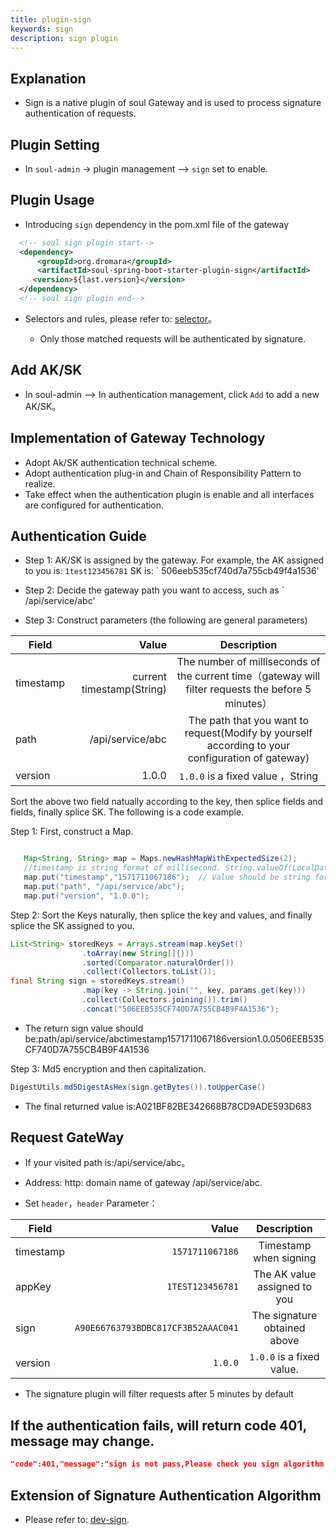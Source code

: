 ```yaml
---
title: plugin-sign
keywords: sign
description: sign plugin
---
```


## Explanation

* Sign is a native plugin of soul Gateway and is used to process signature authentication of requests.

## Plugin Setting

* In `soul-admin` -> plugin management --> `sign` set to enable.

## Plugin Usage

* Introducing `sign` dependency in the pom.xml file of the gateway

```xml
  <!-- soul sign plugin start-->
  <dependency>
      <groupId>org.dromara</groupId>
      <artifactId>soul-spring-boot-starter-plugin-sign</artifactId>
     <version>${last.version}</version>
  </dependency>
  <!-- soul sign plugin end-->
``` 

* Selectors and rules, please refer to: [selector](selector_en.md)。
 
  * Only those matched requests will be authenticated by signature.   


## Add AK/SK

* In soul-admin --> In authentication management, click `Add` to add a new AK/SK。


## Implementation of Gateway Technology
 
 * Adopt Ak/SK authentication technical scheme. 
 * Adopt authentication plug-in and Chain of Responsibility Pattern to realize. 
 * Take effect when the authentication plugin is enable and all interfaces are configured for authentication.
 
 
 ## Authentication Guide
 
 * Step 1: AK/SK is assigned by the gateway. For example, the AK assigned to you is: ` 1test123456781 ` SK is: ` 506eeb535cf740d7a755cb49f4a1536' 
 
 * Step 2: Decide the gateway path you want to access, such as ` /api/service/abc'
  
 * Step 3: Construct parameters (the following are general parameters)
 
| Field        | Value    |  Description  |
| --------   | -----:  | :----: |
| timestamp  |  current timestamp(String)   |  The number of milliseconds of the current time（gateway will filter requests the before 5 minutes）    |
| path       | /api/service/abc  | The path that you want to request(Modify by yourself according to your configuration of gateway) |
| version       | 1.0.0  |  `1.0.0` is a fixed value ，String |

 Sort the above two field natually according to the key, then splice fields and fields, finally splice SK. The following is a code example.
 

Step 1: First, construct a Map.
```java

   Map<String, String> map = Maps.newHashMapWithExpectedSize(2);
   //timestamp is string format of millisecond. String.valueOf(LocalDateTime.now().toInstant(ZoneOffset.of("+8")).toEpochMilli()) 
   map.put("timestamp","1571711067186");  // Value should be string format of milliseconds
   map.put("path", "/api/service/abc");
   map.put("version", "1.0.0");
```

Step 2: Sort the Keys naturally, then splice the key and values, and finally splice the SK assigned to you.
```java
List<String> storedKeys = Arrays.stream(map.keySet()
                .toArray(new String[]{}))
                .sorted(Comparator.naturalOrder())
                .collect(Collectors.toList());
final String sign = storedKeys.stream()
                .map(key -> String.join("", key, params.get(key)))
                .collect(Collectors.joining()).trim()
                .concat("506EEB535CF740D7A755CB4B9F4A1536");
```
* The return sign value should be:path/api/service/abctimestamp1571711067186version1.0.0506EEB535CF740D7A755CB4B9F4A1536

Step 3: Md5 encryption and then capitalization.
```java
DigestUtils.md5DigestAsHex(sign.getBytes()).toUpperCase()
```

* The final returned value is:A021BF82BE342668B78CD9ADE593D683
 
## Request GateWay

* If your visited path is:/api/service/abc。

* Address: http: domain name of gateway /api/service/abc.

* Set `header`，`header` Parameter：

| Field        | Value    |  Description  |
| --------   | -----:  | :----: |
| timestamp  |   `1571711067186`  |  Timestamp when signing   |
| appKey     | `1TEST123456781`  |  The AK value assigned to you |
| sign       | `A90E66763793BDBC817CF3B52AAAC041`  | The signature obtained above |
| version       | `1.0.0`  | `1.0.0` is a fixed value. |

* The signature plugin will filter requests after 5 minutes by default

## If the authentication fails, will return code 401, message may change.

```json
"code":401,"message":"sign is not pass,Please check you sign algorithm!","data":null}
```

## Extension of Signature Authentication Algorithm

* Please refer to: [dev-sign](dev-sign_en.md).
